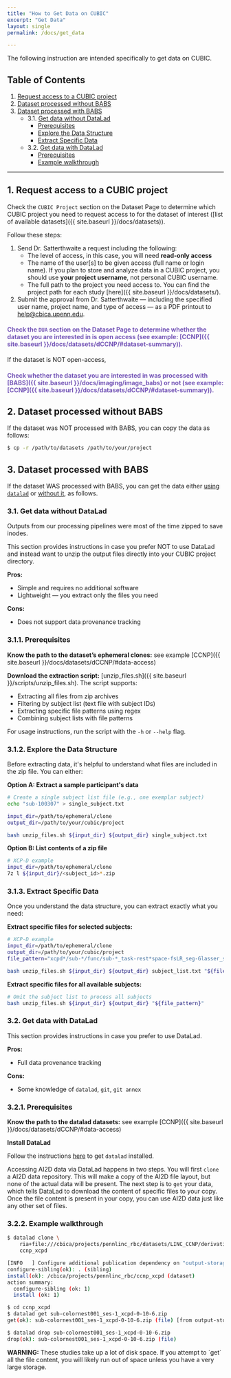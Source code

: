 ```yaml
---
title: "How to Get Data on CUBIC"
excerpt: "Get Data"
layout: single
permalink: /docs/get_data

---
```


The following instruction are intended specifically to get data on CUBIC.

## Table of Contents

1. [Request access to a CUBIC project](#1-request-access-to-a-cubic-project)
2. [Dataset processed without BABS](#2-dataset-processed-without-babs)
3. [Dataset processed with BABS](#3-dataset-processed-with-babs)
   - 3.1. [Get data without DataLad](#31-get-data-without-datalad)
     - [Prerequisites](#311-prerequisites)
     - [Explore the Data Structure](#312-explore-the-data-structure)
     - [Extract Specific Data](#313-extract-specific-data)
   - 3.2. [Get data with DataLad](#32-get-data-with-datalad)
     - [Prerequisites](#321-prerequisites)
     - [Example walkthrough](#322-example-walkthrough)

---

## 1. Request access to a CUBIC project

Check the `CUBIC Project` section on the Dataset Page to determine which CUBIC project you need to request access to for the dataset of interest ([list of available datasets]({{ site.baseurl }}/docs/datasets)).

Follow these steps:

1. Send Dr. Satterthwaite a request including the following:
    - The level of access, in this case, you will need **read-only access**
    - The name of the user[s] to be given access (full name or login name). If you plan to store and analyze data in a CUBIC project, you should use **your project username**, not personal CUBIC username.
    - The full path to the project you need access to. You can find the project path for each study [here]({{ site.baseurl }}/docs/datasets/).
2. Submit the approval from Dr. Satterthwaite — including the specified user name, project name, and type of access — as a PDF printout to <span style="color: blue;">help@cbica.upenn.edu</span>.

#### <span style="color: #7556b7;">Check the `DUA` section on the Dataset Page to determine whether the dataset you are interested in is open access (see example: [CCNP]({{ site.baseurl }}/docs/datasets/dCCNP/#dataset-summary)).</span> 

If the dataset is NOT open-access, 




#### <span style="color: #7556b7;">Check whether the dataset you are interested in was processed with [BABS]({{  site.baseurl }}/docs/imaging/image_babs) or not (see example: [CCNP]({{ site.baseurl }}/docs/datasets/dCCNP/#dataset-summary)).

## 2. Dataset processed without BABS

If the dataset was NOT processed with BABS, you can copy the data as follows:

```bash
$ cp -r /path/to/datasets /path/to/your/project
```

## 3. Dataset processed with BABS

If the dataset WAS processed with BABS, you can get the data either [using `datalad`](#32-get-data-with-datalad) or [without it](#31-get-data-without-datalad), as follows.

### 3.1. Get data without DataLad

Outputs from our processing pipelines were most of the time zipped to save inodes.

This section provides instructions in case you prefer NOT to use DataLad and instead want to unzip the output files directly into your CUBIC project directory.

**Pros:**
- Simple and requires no additional software
- Lightweight — you extract only the files you need

**Cons:**
- Does not support data provenance tracking  

### 3.1.1. Prerequisites

**Know the path to the dataset’s ephemeral clones:** see example [CCNP]({{ site.baseurl }}/docs/datasets/dCCNP/#data-access)

**Download the extraction script:** [unzip_files.sh]({{ site.baseurl }}/scripts/unzip_files.sh). The script supports:
- Extracting all files from zip archives
- Filtering by subject list (text file with subject IDs)
- Extracting specific file patterns using regex
- Combining subject lists with file patterns

For usage instructions, run the script with the `-h` or `--help` flag.

### 3.1.2. Explore the Data Structure

Before extracting data, it's helpful to understand what files are included in the zip file. You can either:

**Option A: Extract a sample participant's data**
```bash
# Create a single subject list file (e.g., one exemplar subject)
echo "sub-100307" > single_subject.txt

input_dir=/path/to/ephemeral/clone
output_dir=/path/to/your/cubic/project

bash unzip_files.sh ${input_dir} ${output_dir} single_subject.txt
```

**Option B: List contents of a zip file**
```bash
# XCP-D example
input_dir=/path/to/ephemeral/clone
7z l ${input_dir}/<subject_id>*.zip
```

### 3.1.3. Extract Specific Data

Once you understand the data structure, you can extract exactly what you need:

**Extract specific files for selected subjects:**
```bash
# XCP-D example
input_dir=/path/to/ephemeral/clone
output_dir=/path/to/your/cubic/project
file_pattern="xcpd*/sub-*/func/sub-*_task-rest*space-fsLR_seg-Glasser_stat-pearsoncorrelation_relmat.tsv"

bash unzip_files.sh ${input_dir} ${output_dir} subject_list.txt "${file_pattern}"

```

**Extract specific files for all available subjects:**
```bash
# Omit the subject list to process all subjects
bash unzip_files.sh ${input_dir} ${output_dir} "${file_pattern}"
```

### 3.2. Get data with DataLad

This section provides instructions in case you prefer to use DataLad.

**Pros:**
- Full data provenance tracking

**Cons:**
- Some knowledge of `datalad`, `git`, `git annex` 

### 3.2.1. Prerequisites

**Know the path to the datalad datasets:** see example [CCNP]({{ site.baseurl }}/docs/datasets/dCCNP/#data-access)

**Install DataLad**

Follow the instructions [here](https://www.datalad.org/#install) to get `datalad` installed.

Accessing AI2D data via DataLad happens in two steps. You will first `clone` a AI2D data repository. This will make a copy of the AI2D file layout, but none of the actual data will be present. The next step is to `get` your data, which tells DataLad to download the content of specific files to your copy. Once the file content is present in your copy, you can use AI2D data just like any other set of files.

### 3.2.2. Example walkthrough

```bash
$ datalad clone \
    ria+file:///cbica/projects/pennlinc_rbc/datasets/LINC_CCNP/derivatives/xcpd-0-10-6-babs/output_ria#~data \
    ccnp_xcpd

[INFO   ] Configure additional publication dependency on "output-storage"                                                                           
configure-sibling(ok): . (sibling)
install(ok): /cbica/projects/pennlinc_rbc/ccnp_xcpd (dataset)
action summary:
  configure-sibling (ok: 1)
  install (ok: 1)

$ cd ccnp_xcpd
$ datalad get sub-colornest001_ses-1_xcpd-0-10-6.zip
get(ok): sub-colornest001_ses-1_xcpd-0-10-6.zip (file) [from output-storage...]

$ datalad drop sub-colornest001_ses-1_xcpd-0-10-6.zip
drop(ok): sub-colornest001_ses-1_xcpd-0-10-6.zip (file)  
```

<div class="alert alert-primary" role="alert">
  <b>WARNING:</b> These studies take up a lot of disk space. If you attempt to `get` all the file content, you will likely run out of space unless you have a very large storage.
</div>
